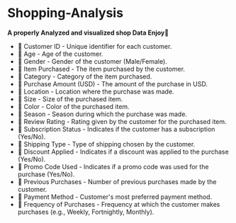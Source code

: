 # Shopping-Analysis
**A properly Analyzed and visualized shop Data Enjoy🤝**

- 📌 Customer ID - Unique identifier for each customer.
- 📌 Age - Age of the customer.
- 📌 Gender - Gender of the customer (Male/Female).
- 📌 Item Purchased - The item purchased by the customer.
- 📌 Category - Category of the item purchased.
- 📌 Purchase Amount (USD) - The amount of the purchase in USD.
- 📌 Location - Location where the purchase was made.
- 📌 Size - Size of the purchased item.
- 📌 Color - Color of the purchased item.
- 📌 Season - Season during which the purchase was made.
- 📌 Review Rating - Rating given by the customer for the purchased item.
- 📌 Subscription Status - Indicates if the customer has a subscription (Yes/No).
- 📌 Shipping Type - Type of shipping chosen by the customer.
- 📌 Discount Applied - Indicates if a discount was applied to the purchase (Yes/No).
- 📌 Promo Code Used - Indicates if a promo code was used for the purchase (Yes/No).
- 📌 Previous Purchases - Number of previous purchases made by the customer.
- 📌 Payment Method - Customer's most preferred payment method.
- 📌 Frequency of Purchases - Frequency at which the customer makes purchases (e.g., Weekly, Fortnightly, Monthly).
